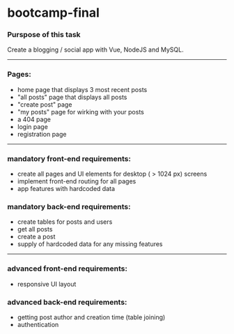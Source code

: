 # bootcamp-final

### Purspose of this task
Create a blogging / social app with Vue, NodeJS and MySQL.
___
### Pages:
- home page that displays 3 most recent posts
- "all posts" page that displays all posts
- "create post" page
- "my posts" page for wirking with your posts
- a 404 page
- login page
- registration page
___
### mandatory front-end requirements:
- create all pages and UI elements for desktop ( > 1024 px) screens
- implement front-end routing for all pages
- app features with hardcoded data

### mandatory back-end requirements:
- create tables for posts and users 
- get all posts
- create a post
- supply of hardcoded data for any missing features
___
### advanced front-end requirements:
- responsive UI layout

### advanced back-end requirements:
- getting post author and creation time (table joining)
- authentication
